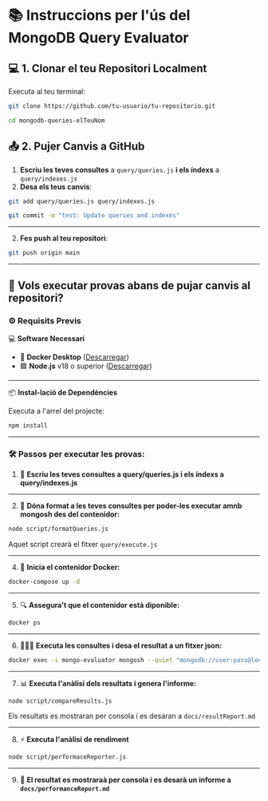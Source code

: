 # **📚 Instruccions per  l'ús del MongoDB Query Evaluator**

## **💻 1. Clonar el teu Repositori Localment**
Executa al teu terminal:

```bash
git clone https://github.com/tu-usuario/tu-repositorio.git

cd mongodb-queries-elTeuNom
```

## **📤 2. Pujer Canvis a GitHub**
1. **Escriu les teves consultes** a `query/queries.js` **i els índexs** a `query/indexes.js`
2. **Desa els teus canvis**:

```bash
git add query/queries.js query/indexes.js

git commit -m "test: Update queries and indexes"
```
----
2. **Fes push al teu repositori**:

```bash
git push origin main
```
----
## **🧪 Vols executar provas abans de pujar canvis al repositori?** 

### ⚙️ Requisits Previs

💻 **Software Necessari**
- 🐳 **Docker Desktop** ([Descarregar](https://www.docker.com/products/docker-desktop))
- 🟩 **Node.js** v18 o superior ([Descarregar](https://nodejs.org/))
---

📦 **Instal-lació de Dependències** 

Executa a l'arrel del projecte:
```bash
npm install
```
----
### 🛠️ Passos per executar les provas:

1. 📝 **Escriu les teves consultes a query/queries.js i els índexs a query/indexes.js**
---

2. 🧹 **Dóna format a les teves consultes per poder-les executar amnb mongosh des del contenidor:**

```bash
node script/formatQueries.js
```
Aquet script crearà el fitxer `query/execute.js`

---

4. 🚀 **Inicia el contenidor Docker:**

```bash
docker-compose up -d
```
---

5. 🔍 **Assegura't que el contenidor està diponible:**

```bash
docker ps
```
---

6. 👨🏻‍💻 **Executa les consultes i desa el resultat a un fitxer json:**

```bash
docker exec -i mongo-evaluator mongosh --quiet "mongodb://user:pass@localhost:27017/nyc?authSource=admin" query/execute.js > result/myResult.json
```
---

7. 📊 **Executa l'anàlisi dels resultats i genera l'informe:**

```bash
node script/compareResults.js
```
Els resultats es mostraran per consola i es desaran a `docs/resultReport.md`

---

8. ⚡ **Executa l'anàlisi de rendiment**

```bash
node script/performaceReporter.js
```
---

9. 📁 **El resultat es mostraraà per consola i es desarà un informe a `docs/performanceReport.md`**
